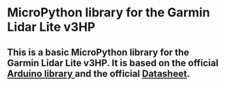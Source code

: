 # MicroPython library for the Garmin Lidar Lite v3HP

## This is a basic MicroPython library for the Garmin Lidar Lite v3HP. It is based on the official [Arduino library ](https://github.com/garmin/LIDARLite_Arduino_Library/blob/master/src/LIDARLite_v3HP.cpp) and the official [Datasheet](https://static.garmin.com/pumac/LIDAR-Lite_v3HP_Instructions_EN.pdf).


